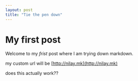 ```yaml
---
layout: post
title: "Tie the pen down"
---
```


# My first post

Welcome to my *frist* post where I am trying down markdown.

my custom url will be [http://nilay.mk](http://nilay.mk)

does this actually work??